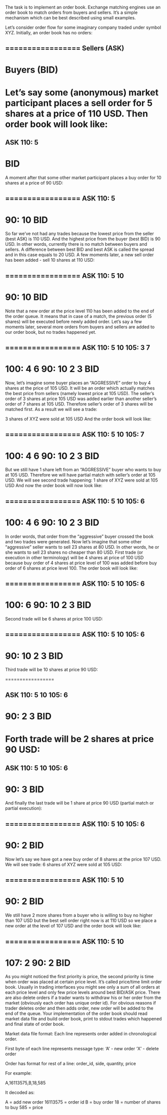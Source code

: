 The task is to implement an order book. Exchange matching engines use an order book to match orders from buyers and sellers. It’s a simple mechanism which can be best described using small examples.

Let’s consider order flow for some imaginary company traded under symbol XYZ. Initially, an order book has no orders:

=================
Sellers (ASK)
------------
Buyers (BID)
=================
 
Let’s say some (anonymous) market participant places a sell order for 5 shares at a price of 110 USD. Then order book will look like:
=================
ASK
110: 5
------------
BID
=================

A moment after that some other market participant places a buy order for 10 shares at a price of 90 USD:

=================
ASK
110: 5
------------
90: 10
BID
=================

So far we’ve not had any trades because the lowest price from the seller (best ASK) is 110 USD. And the highest price from the buyer (best BID) is 90 USD. In other words, currently there is no match between buyers and sellers. A difference between best BID and best ASK is called the spread and in this case equals to 20 USD.
A few moments later, a new sell order has been added - sell 10 shares at 110 USD:

=================
ASK
110: 5 10
------------
90: 10
BID
=================

Note that a new order at the price level 110 has been added to the end of the order queue. It means that in case of a match, the previous order (5 shares) will be executed before newly added order.
Let’s say a few moments later, several more orders from buyers and sellers are added to our order book, but no trades happened yet.

=================
ASK
110: 5 10
105: 3 7
------------
100: 4 6
90: 10 2 3
BID
=================

Now, let’s imagine some buyer places an “AGGRESSIVE” order to buy 4 shares at the price of 105 USD. It will be an order which actually matches the best price from sellers (namely lowest price at 105 USD). The seller’s order of 3 shares at price 105 USD was added earlier than another seller’s order of 7 shares at 105 USD. Therefore seller’s order of 3 shares will be matched first.
As a result we will see a trade:

3 shares of XYZ were sold at 105 USD
And the order book will look like:

=================
ASK
110: 5 10
105: 7
------------
100: 4 6
90: 10 2 3
BID
=================

But we still have 1 share left from an “AGGRESSIVE” buyer who wants to buy at 105 USD. Therefore we will have partial match with seller’s order at 105 USD. We will see second trade happening:
1 share of XYZ were sold at 105 USD
And now the order book will now look like:

=================
ASK
110: 5 10
105: 6
------------
100: 4 6
90: 10 2 3
BID
=================

In order words, that order from the “aggressive” buyer crossed the book and two trades were generated.
Now let’s imagine that some other “aggressive” seller wants to sell 23 shares at 80 USD. In other words, he or she wants to sell 23 shares no cheaper than 80 USD.
First trade (or execution in other terminology) will be 4 shares at price of 100 USD because buy order of 4 shares at price level of 100 was added before buy order of 6 shares at price level 100. The order book will look like:

=================
ASK
110: 5 10
105: 6
------------
100: 6
90: 10 2 3
BID
=================

Second trade will be 6 shares at price 100 USD:

=================
ASK
110: 5 10
105: 6
------------
90: 10 2 3
BID
=================

Third trade will be 10 shares at price 90 USD:

=================

ASK
110: 5 10
105: 6
------------
90: 2 3
BID
=================

Forth trade will be 2 shares at price 90 USD:
=================
ASK
110: 5 10
105: 6
------------
90: 3
BID
=================

And finally the last trade will be 1 share at price 90 USD (partial match or partial execution):

=================
ASK
110: 5 10
105: 6
------------
90: 2
BID
=================

Now let’s say we have got a new buy order of 8 shares at the price 107 USD.
We will see trade:
6 shares of XYZ were sold at 105 USD:

=================
ASK
110: 5 10
------------
90: 2
BID
=================

We still have 2 more shares from a buyer who is willing to buy no higher than 107 USD but the best sell order right now is at 110 USD so we place a new order at the level of 107 USD and the order book will look like:

=================
ASK
110: 5 10
------------
107: 2
90: 2
BID
=================
 
As you might noticed the first priority is price, the second priority is time when order was placed at certain price level. It’s called price/time limit order book. Usually in trading interfaces you might see only a sum of all orders at each price level and only few price levels around best BID/ASK price.
There are also delete orders if a trader wants to withdraw his or her order from the market (obviously each order has unique order id). For obvious reasons if trader deletes order and then adds order, new order will be added to the end of the queue.
Your implementation of the order book should read market data file and build order book, print to stdout trades which happened and final state of order book.

Market data file format: 
Each line represents order added in chronological order.

First byte of each line represents message type:
        ‘A’ - new order
        ‘X’ - delete order

Order has format for rest of a line: order_id, side, quantity, price

For example:

A,16113575,B,18,585

It decoded as:

A 		 = add new order
16113575 = order id
B 		 = buy order
18 		 = number of shares to buy
585 	 = price
